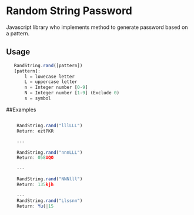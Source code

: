 # Random String Password

Javascript library who implements method to generate password based on a pattern.

## Usage
 ```javascript
    RandString.rand([pattern])
    [pattern]:
        l = lowecase letter
        L = uppercase letter
        n = Integer number [0-9]
        N = Integer number [1-9] (Exclude 0)
        s = symbol
 ```

##Examples
```javascript

    RandString.rand("lllLLL")
    Return: eztPKR

    ---

    RandString.rand("nnnLLL")
    Return: 058UQO

    ---

    RandString.rand("NNNlll")
    Return: 135kjh

    ---
    RandString.rand("Llssnn")
    Return: Yu(|15

```